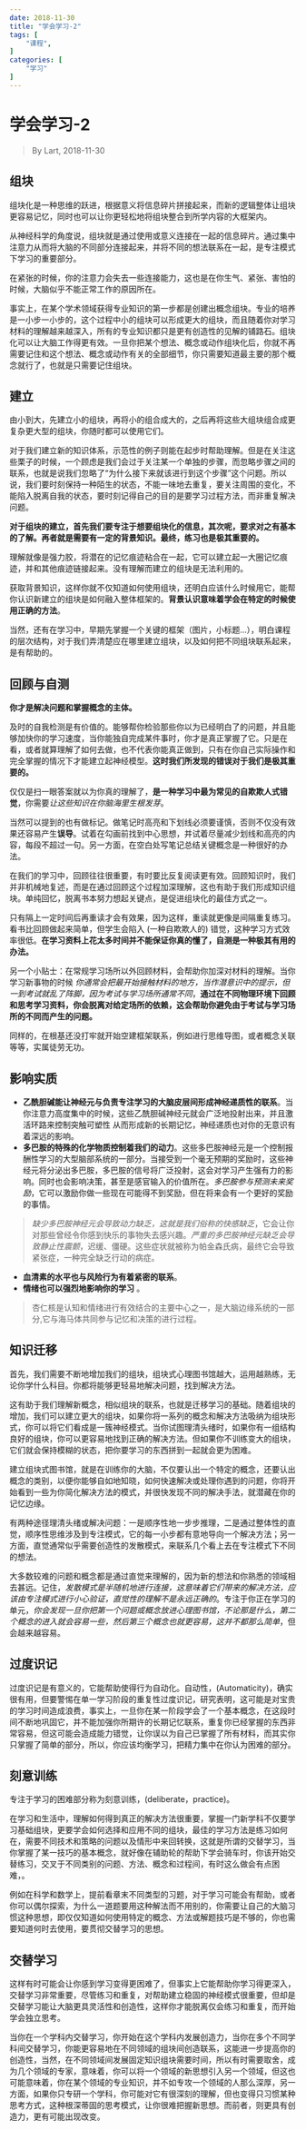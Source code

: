```yaml
---
date: 2018-11-30
title: "学会学习-2"
tags: [
    "课程",
]
categories: [
    "学习"
]
---
```


# 学会学习-2

> By Lart, 2018-11-30

## 组块

组块化是一种思维的跃进，根据意义将信息碎片拼接起来，而新的逻辑整体让组块更容易记忆，同时也可以让你更轻松地将组块整合到所学内容的大框架内。

从神经科学的角度说，组块就是通过使用或意义连接在一起的信息碎片。通过集中注意力从而将大脑的不同部分连接起来，并将不同的想法联系在一起，是专注模式下学习的重要部分。

在紧张的时候，你的注意力会失去一些连接能力，这也是在你生气、紧张、害怕的时候，大脑似乎不能正常工作的原因所在。

事实上，在某个学术领域获得专业知识的第一步都是创建出概念组块。专业的培养是一小步一小步的，这个过程中小的组块可以形成更大的组块，而且随着你对学习材料的理解越来越深入，所有的专业知识都只是更有创造性的见解的铺路石。组块化可以让大脑工作得更有效。一旦你把某个想法、概念或动作组块化后，你就不再需要记住和这个想法、概念或动作有关的全部细节，你只需要知道最主要的那个概念就行了，也就是只需要记住组块。

## 建立

由小到大，先建立小的组块，再将小的组合成大的，之后再将这些大组块组合成更复杂更大型的组块，你随时都可以使用它们。

对于我们建立新的知识体系，示范性的例子则能在起步时帮助理解。但是在关注这些栗子的时候，一个顾虑是我们会过于关注某一个单独的步骤，而忽略步骤之间的联系，也就是说我们忽略了“为什么接下来就该进行到这个步骤”这个问题。所以说，我们要时刻保持一种陌生的状态，不能一味地去重复，要关注周围的变化，不能陷入脱离自我的状态，要时刻记得自己的目的是要学习过程方法，而非重复解决问题。

**对于组块的建立，首先我们要专注于想要组块化的信息，其次呢，要求对之有基本的了解。再者就是需要有一定的背景知识。最终，练习也是极其重要的。**

理解就像是强力胶，将潜在的记忆痕迹粘合在一起，它可以建立起一大圈记忆痕迹，并和其他痕迹链接起来。没有理解而建立的组块是无法利用的。

获取背景知识，这样你就不仅知道如何使用组块，还明白应该什么时候用它，能帮你认识新建立的组块是如何融入整体框架的。**背景认识意味着学会在特定的时候使用正确的方法**。

当然，还有在学习中，早期先掌握一个关键的框架（图片，小标题...），明白课程的层次结构，对于我们弄清楚应在哪里建立组块，以及如何把不同组块联系起来，是有帮助的。

## 回顾与自测

**你才是解决问题和掌握概念的主体。**

及时的自我检测是有价值的。能够帮你检验那些你以为已经明白了的问题，并且能够加快你的学习速度，当你能独自完成某件事时，你才是真正掌握了它。只是在看，或者就算理解了如何去做，也不代表你能真正做到，只有在你自己实际操作和完全掌握的情况下才能建立起神经模型。**这时我们所发现的错误对于我们是极其重要的。**

仅仅是扫一眼答案就以为你真的理解了，**是一种学习中最为常见的自欺欺人式错觉**，你需要*让这些知识在你脑海里生根发芽*。

当然可以提到的也有做标记。做笔记时高亮和下划线必须要谨慎，否则不仅没有效果还容易产生**误导**。试着在勾画前找到中心思想，并试着尽量减少划线和高亮的内容，每段不超过一句。另一方面，在空白处写笔记总结关键概念是一种很好的办法。

在我们的学习中，回顾往往很重要，有时要比反复阅读更有效。回顾知识时，我们并非机械地复述，而是在通过回顾这个过程加深理解，这也有助于我们形成知识组块。单纯回忆，脱离书本努力想起关键点，是促进组块化的最佳方式之一。

只有隔上一定时间后再重读才会有效果，因为这样，重读就更像是间隔重复练习。看书比回顾做起来简单，但学生会陷入 (一种自欺欺人的) 错觉，这种学习方式效率很低。**在学习资料上花太多时间并不能保证你真的懂了，自测是一种极其有用的办法。**

另一个小贴士：在常规学习场所以外回顾材料，会帮助你加深对材料的理解。当你学习新事物的时候 *你通常会把最开始接触材料的地方，当作潜意识中的提示，但一到考试就乱了阵脚，因为考试与学习场所通常不同*，**通过在不同物理环境下回顾和思考学习资料，你会脱离对给定场所的依赖，这会帮助你避免由于考试与学习场所的不同而产生的问题。**

同样的，在根基还没打牢就开始空建框架联系，例如进行思维导图，或者概念关联等等，实属徒劳无功。

## 影响实质

* **乙酰胆碱能让神经元与负责专注学习的大脑皮层间形成神经递质性的联系**。当你注意力高度集中的时候，这些乙酰胆碱神经元就会广泛地投射出来，并且激活环路来控制突触可塑性 从而形成新的长期记忆，神经递质也对你的无意识有着深远的影响。
* **多巴胺的特殊的化学物质控制着我们的动力**。这些多巴胺神经元是一个控制报酬性学习的大型脑部系统的一部分。当接受到一个毫无预期的奖励时，这些神经元将分泌出多巴胺，多巴胺的信号将广泛投射，这会对学习产生强有力的影响。同时也会影响决策，甚至是感官输入的价值所在。*多巴胺参与预测未来奖励*，它可以激励你做一些现在可能得不到奖励，但在将来会有一个更好的奖励的事情。
> *缺少多巴胺神经元会导致动力缺乏，这就是我们俗称的快感缺乏*，它会让你对那些曾经令你感到快乐的事物失去感兴趣。*严重的多巴胺神经元缺乏会导致静止性震颤*，迟缓、僵硬。这些症状就被称为帕金森氏病，最终它会导致紧张症，一种完全缺乏行动的病症。
* **血清素的水平也与风险行为有着紧密的联系**。
* **情绪也可以强烈地影响你的学习** 。
> 杏仁核是认知和情绪进行有效结合的主要中心之一，是大脑边缘系统的一部分,它与海马体共同参与记忆和决策的进行过程。

## 知识迁移

首先，我们需要不断地增加我们的组块，组块式心理图书馆越大，运用越熟练，无论你学什么科目。你都将能够更轻易地解决问题，找到解决方法。

这有助于我们理解新概念，相似组块的联系，也就是迁移学习的基础。随着组块的增加，我们可以建立更大的组块，如果你将一系列的概念和解决方法吸纳为组块形式，你可以将它们看成是一簇神经模式。当你试图理清头绪时，如果你有一组结构良好的组块，你可以更容易地找到正确的解决方法。但如果你不训练变大的组块，它们就会保持模糊的状态，把你要学习的东西拼到一起就会更为困难。

建立组块式图书馆，就是在训练你的大脑，不仅要认出一个特定的概念，还要认出概念的类别，以便你能够自如地知晓，如何快速解决或处理你遇到的问题，你将开始看到一些为你简化解决方法的模式，并很快发现不同的解决手法，就潜藏在你的记忆边缘。

有两种途径理清头绪或解决问题：一是顺序性地一步步推理，二是通过整体性的直觉，顺序性思维涉及到专注模式，它的每一小步都有意地导向一个解决方法；另一方面，直觉通常似乎需要创造性的发散模式，来联系几个看上去在专注模式下不同的想法。

大多数较难的问题和概念都是通过直觉来理解的，因为新的想法和你熟悉的领域相去甚远。记住，*发散模式是半随机地进行连接，这意味着它们带来的解决方法，应该由专注模式进行小心验证，直觉性的理解不是永远正确的*。专注于你正在学习的单元，*你会发现一旦你把第一个问题或概念放进心理图书馆，不论那是什么，第二个概念的进入就会容易一些，然后第三个概念也就更容易，这并不都那么简单*，但会越来越容易。

## 过度识记

过度识记是有意义的，它能帮助使得行为自动化。自动性，(Automaticity)，确实很有用，但要警惕在单一学习阶段的重复性过度识记，研究表明，这可能是对宝贵的学习时间造成浪费，事实上，一旦你在某一阶段学会了一个基本概念，在这段时间不断地巩固它，并不能加强你所期许的长期记忆联系，重复你已经掌握的东西非常容易，但这可能会造成能力错觉，让你误以为自己已掌握了所有材料，而其实你只掌握了简单的部分，所以，你应该均衡学习，把精力集中在你认为困难的部分。

## 刻意训练

专注于学习的困难部分称为刻意训练，(deliberate，practice)。

在学习和生活中，理解如何得到真正的解决方法很重要，掌握一门新学科不仅要学习基础组块，更要学会如何选择和应用不同的组块，最佳的学习方法是练习如何在，需要不同技术和策略的问题以及情形中来回转换，这就是所谓的交替学习，当你掌握了某一技巧的基本概念，就好像在辅助轮的帮助下学会骑车时，你该开始交替练习，交叉于不同类别的问题、方法、概念和过程间，有时这么做会有点困难，。

例如在科学和数学上，提前看章末不同类型的习题，对于学习可能会有帮助，或者你可以偶尔探索，为什么一道题要用这种解法而不用别的，你需要让自己的大脑习惯这种思想，即仅仅知道如何使用特定的概念、方法或解题技巧是不够的，你也需要知道何时去使用，要贯彻交替学习的思想。

## 交替学习

这样有时可能会让你感到学习变得更困难了，但事实上它能帮助你学习得更深入，交替学习非常重要，尽管练习和重复，对帮助建立稳固的神经模式很重要，但却是交替学习能让大脑更具灵活性和创造性，这样你才能脱离仅会练习和重复，而开始学会独立思考。

当你在一个学科内交替学习，你开始在这个学科内发展创造力，当你在多个不同学科间交替学习，你能更容易地在不同领域的组块间创造联系，这能进一步提高你的创造性，当然，在不同领域间发展固定知识组块需要时间，所以有时需要取舍，成为几个领域的专家，意味着，你可以将一个领域的新思想引入另一个领域，但这也可能意味着，你在某个领域的专业知识，并不如专攻一个领域的人那么深厚，另一方面，如果你只专研一个学科，你可能对它有很深刻的理解，但也变得只习惯某种思考方式，这种根深蒂固的思考模式，让你很难把握新思想。而前者，则更具有创造力，更有可能出现改变。
